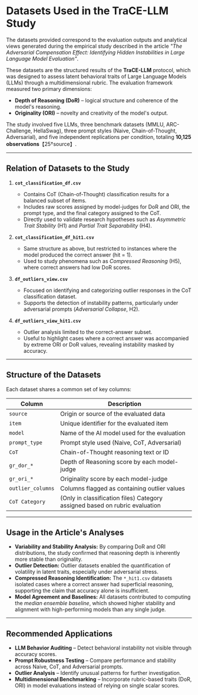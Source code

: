 # Datasets Used in the TraCE-LLM Study

The datasets provided correspond to the evaluation outputs and analytical views generated during the empirical study described in the article *"The Adversarial Compensation Effect: Identifying Hidden Instabilities in Large Language Model Evaluation"*.

These datasets are the structured results of the **TraCE-LLM** protocol, which was designed to assess latent behavioral traits of Large Language Models (LLMs) through a multidimensional rubric. The evaluation framework measured two primary dimensions:

* **Depth of Reasoning (DoR)** – logical structure and coherence of the model's reasoning.
* **Originality (ORI)** – novelty and creativity of the model's output.

The study involved five LLMs, three benchmark datasets (MMLU, ARC-Challenge, HellaSwag), three prompt styles (Naive, Chain-of-Thought, Adversarial), and five independent replications per condition, totaling **10,125 observations**【25†source】.

---

## Relation of Datasets to the Study

1. **`cot_classification_df.csv`**

   * Contains CoT (Chain-of-Thought) classification results for a balanced subset of items.
   * Includes raw scores assigned by model-judges for DoR and ORI, the prompt type, and the final category assigned to the CoT.
   * Directly used to validate research hypotheses such as *Asymmetric Trait Stability* (H1) and *Partial Trait Separability* (H4).

2. **`cot_classification_df_hit1.csv`**

   * Same structure as above, but restricted to instances where the model produced the correct answer (hit = 1).
   * Used to study phenomena such as *Compressed Reasoning* (H5), where correct answers had low DoR scores.

3. **`df_outliers_view.csv`**

   * Focused on identifying and categorizing outlier responses in the CoT classification dataset.
   * Supports the detection of instability patterns, particularly under adversarial prompts (*Adversarial Collapse*, H2).

4. **`df_outliers_view_hit1.csv`**

   * Outlier analysis limited to the correct-answer subset.
   * Useful to highlight cases where a correct answer was accompanied by extreme ORI or DoR values, revealing instability masked by accuracy.

---

## Structure of the Datasets

Each dataset shares a common set of key columns:

| Column            | Description                                                                 |
| ----------------- | --------------------------------------------------------------------------- |
| `source`          | Origin or source of the evaluated data                                      |
| `item`            | Unique identifier for the evaluated item                                    |
| `model`           | Name of the AI model used for the evaluation                                |
| `prompt_type`     | Prompt style used (Naive, CoT, Adversarial)                                 |
| `CoT`             | Chain-of-Thought reasoning text or ID                                       |
| `gr_dor_*`        | Depth of Reasoning score by each model-judge                                |
| `gr_ori_*`        | Originality score by each model-judge                                       |
| `outlier_columns` | Columns flagged as containing outlier values                                |
| `CoT Category`    | (Only in classification files) Category assigned based on rubric evaluation |

---

## Usage in the Article's Analyses

* **Variability and Stability Analysis:** By comparing DoR and ORI distributions, the study confirmed that reasoning depth is inherently more stable than originality.
* **Outlier Detection:** Outlier datasets enabled the quantification of volatility in latent traits, especially under adversarial stress.
* **Compressed Reasoning Identification:** The `*_hit1.csv` datasets isolated cases where a correct answer had superficial reasoning, supporting the claim that accuracy alone is insufficient.
* **Model Agreement and Baselines:** All datasets contributed to computing the *median ensemble baseline*, which showed higher stability and alignment with high-performing models than any single judge.

---

## Recommended Applications

* **LLM Behavior Auditing** – Detect behavioral instability not visible through accuracy scores.
* **Prompt Robustness Testing** – Compare performance and stability across Naive, CoT, and Adversarial prompts.
* **Outlier Analysis** – Identify unusual patterns for further investigation.
* **Multidimensional Benchmarking** – Incorporate rubric-based traits (DoR, ORI) in model evaluations instead of relying on single scalar scores.
